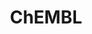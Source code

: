 ---
layout: default
bigquery: https://console.cloud.google.com/bigquery?p=patents-public-data&d=ebi_chembl&page=dataset
citation: '"The ChEMBL database in 2017." Anna Gaulton, Anne Hersey, Michał Nowotka,
  A Patrícia Bento, Jon Chambers, David Mendez, Prudence Mutowo, Francis Atkinson,
  Louisa J Bellis, Elena Cibrián-Uhalte, Mark Davies, Nathan Dedman, Anneli Karlsson,
  María Paula Magariños, John P Overington, George Papadatos, Ines Smit, Andrew R
  Leach Nucleic acids Research (2017) 45 (Database Issue), D945-D954'
contributors: European Bioinformatics Institute
cost: None
description: ChEMBL Data is a manually curated database of small molecules used in
  drug discovery, including information about existing patented drugs.
documentation: 'schema: https://www.ebi.ac.uk/chembl/db_schema


  '
last_edit: 04/06/2022, 03:57:26
location: https://console.cloud.google.com/marketplace/product/google_patents_public_datasets/chembl
maintained_by: EMBL-EBI, an outstation of European Molecular Biology Laboratory
related_publications: '

  ChEMBL: towards direct deposition of bioassay data.


  Mendez D, Gaulton A, Bento AP, Chambers J, De Veij M, Félix E, Magariños MP, Mosquera
  JF, Mutowo P, Nowotka M, Gordillo-Marañón M, Hunter F, Junco L, Mugumbate G, Rodriguez-Lopez
  M, Atkinson F, Bosc N, Radoux CJ, Segura-Cabrera A, Hersey A, Leach AR.


  — Nucleic Acids Res. 2019; 47(D1):D930-D940. doi: 10.1093/nar/gky1075

  '
schema_fields:
- standard_value
- domain_id
- volume
- who_extra
- polymer_flag
- version
- publication_number
- research_stem
- warning_id
- max_phase_for_ind
- target_type
- rtb
- synonyms
- assay_tax_id
- bei
- enzyme_tid
- assay_source
- warning_description
- black_box_warning
- site_id
- published_type
- smid
- ass_cls_map_id
- bto_id
- comments
- assay_tissue
- dosed_ingredient
- std_act_id
- mol_hrac_id
- l2
- alert_id
- cell_description
- l6
- assay_category
- strength
- irac_class_id
- pchembl_value
- num_ro5_violations
- cellosaurus_id
- domain_type
- standard_inchi_key
- molecular_species
- cl_lincs_id
- assay_test_type
- substrate_record_id
- dosage_form
- toid
- submission_date
- targrel_id
- mechanism_of_action
- enzyme_name
- src_id
- predbind_id
- acd_most_apka
- efo_term
- sitecomp_id
- l4
- relation
- caloha_id
- value
- le
- ad_type
- job_id
- action_type
- doc_id
- rgid
- priority
- warnref_id
- normal_range_max
- biocomp_id
- patent_use_code
- parameter_type
- drug_product_flag
- standard_upper_value
- comp_go_id
- mol_frac_id
- tbl
- major_class
- issue
- structure_type
- assay_param_id
- entity_type
- hbd_lipinski
- target_desc
- co_stem_id
- previous_company
- uberon_id
- direct_interaction
- chebi_par_id
- source
- entity_id
- topical
- targcomp_id
- assay_organism
- year
- warning_type
- tid_fixed
- nda_type
- protein_class_synonym
- bao_id
- domain_description
- active_ingredient
- log_id
- orig_description
- trade_name
- assay_subcellular_fraction
- hrac_code
- cidx
- source_domain_id
- abstract
- qed_weighted
- mesh_id
- usan_stem_id
- parent_molregno
- ref_type
- who_name
- standard_inchi
- mc_organism
- potential_duplicate
- label
- tissue_id
- frac_class_id
- hbd
- curated_by
- db_source
- drugind_id
- last_active
- delist_flag
- assay_cell_type
- level2
- frac_code
- usan_year
- level2_description
- name
- assay_desc
- uo_units
- idx
- cell_ontology_id
- indref_id
- l1
- clo_id
- l8
- pathway_id
- mecref_id
- pathway_key
- data_validity_comment
- level1
- syn_type
- mc_target_name
- drug_substance_flag
- level3_description
- cell_source_tissue
- withdrawn_country
- short_name
- company
- prod_pat_id
- activity_count
- assay_strain
- max_phase
- mesh_heading
- downgraded
- compound_key
- ridx
- cell_id
- full_molformula
- mw_freebase
- warning_class
- alogp
- acd_logp
- ddd_admr
- tax_id
- withdrawn_class
- first_in_class
- level4_description
- subgroup
- aidx
- ddd_id
- confidence
- withdrawn_year
- res_stem_id
- molregno
- qudt_units
- type
- l5
- l3
- level4
- src_compound_id
- src_description
- mutation
- chembl_id
- compsyn_id
- formulation_id
- relationship_desc
- therapeutic_flag
- text_value
- mc_target_accession
- cell_source_tax_id
- component_synonym
- binding_site_comment
- ingredient
- applicant_full_name
- indication_class
- protclasssyn_id
- product_id
- relationship
- go_id
- canonical_smiles
- actsm_id
- organism
- src_assay_id
- patent_no
- cpd_str_alert_id
- result_flag
- level3
- drug_record_id
- metref_id
- stem
- as_id
- country
- journal
- patent_expire_date
- compound_name
- mechanism_comment
- first_approval
- definition
- usan_substem
- cx_logd
- standard_text_value
- cell_name
- psa
- assay_id
- withdrawn_flag
- cx_logp
- last_page
- selectivity_comment
- annotation
- confidence_score
- prediction_method
- protein_class_id
- aromatic_rings
- parameter_value
- db_version
- num_lipinski_ro5_violations
- component_id
- assay_class_id
- irac_code
- site_name
- class_level
- stem_class
- sequence
- pref_name
- atc_code
- natural_product
- status
- ro3_pass
- level5
- class_type
- met_conversion
- parent_go_id
- level1_description
- parent_id
- component_type
- ddd_value
- tid
- accession
- parent_type
- comp_class_id
- curation_comment
- assay_type
- end_position
- sei
- published_relation
- cell_source_organism
- species_group_flag
- molecule_type
- innovator_company
- updated_by
- start_position
- published_value
- record_id
- activity_id
- updated_on
- src_short_name
- withdrawn_reason
- route
- sequence_md5sum
- protein_class_desc
- prodrug
- mol_atc_id
- mw_monoisotopic
- usan_stem
- full_mwt
- ref_id
- ddd_comment
- upper_value
- creation_date
- pubmed_id
- oral
- first_page
- standard_type
- relationship_type
- bao_endpoint
- authors
- title
- standard_flag
- stat
- related_tid
- description
- mol_irac_id
- efo_id
- doc_type
- met_comment
- active_molregno
- hba
- warning_country
- ref_url
- acd_logd
- ap_id
- molfile
- mc_tax_id
- set_name
- cx_most_bpka
- patent_id
- lle
- doi
- ddd_units
- alert_set_id
- site_residues
- approval_date
- variant_id
- disease_efficacy
- oc_id
- metabolite_record_id
- molecular_mechanism
- l7
- alert_name
- aspect
- bao_format
- isoform
- chirality
- molsyn_id
- domain_name
- heavy_atoms
- mc_target_type
- path
- smarts
- activity_comment
- normal_range_min
- inorganic_flag
- warning_year
- acd_most_bpka
- published_units
- availability_type
- num_alerts
- met_id
- cx_most_apka
- mec_id
- units
- helm_notation
- hrac_class_id
- hba_lipinski
- standard_relation
- compd_id
- homologue
- target_mapping
- parenteral
- usan_stem_definition
- standard_units
shortname: chembl
tags:
- biotechnology
- health
- chemical
- bioinformatics
- medical
terms_of_use: CC BY-SA 3.0
title: ChEMBL
uuid: e232a192-965c-4ec9-904c-155b6dfe56c5
---